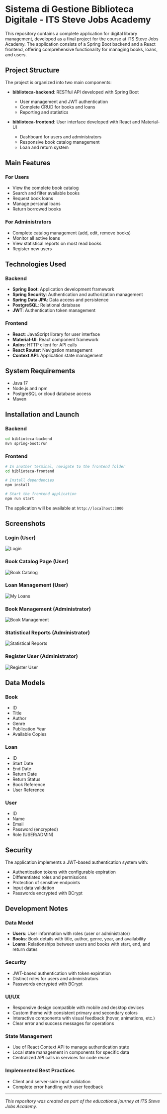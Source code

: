 # Sistema di Gestione Biblioteca Digitale - ITS Steve Jobs Academy

This repository contains a complete application for digital library management, developed as a final project for the course at ITS Steve Jobs Academy. The application consists of a Spring Boot backend and a React frontend, offering comprehensive functionality for managing books, loans, and users.

## Project Structure

The project is organized into two main components:

- **biblioteca-backend**: RESTful API developed with Spring Boot
  - User management and JWT authentication
  - Complete CRUD for books and loans
  - Reporting and statistics

- **biblioteca-frontend**: User interface developed with React and Material-UI
  - Dashboard for users and administrators
  - Responsive book catalog management
  - Loan and return system

## Main Features

### For Users
- View the complete book catalog
- Search and filter available books
- Request book loans
- Manage personal loans
- Return borrowed books

### For Administrators
- Complete catalog management (add, edit, remove books)
- Monitor all active loans
- View statistical reports on most read books
- Register new users

## Technologies Used

### Backend
- **Spring Boot**: Application development framework
- **Spring Security**: Authentication and authorization management
- **Spring Data JPA**: Data access and persistence
- **PostgreSQL**: Relational database
- **JWT**: Authentication token management

### Frontend
- **React**: JavaScript library for user interface
- **Material-UI**: React component framework
- **Axios**: HTTP client for API calls
- **React Router**: Navigation management
- **Context API**: Application state management

## System Requirements

- Java 17
- Node.js and npm
- PostgreSQL or cloud database access
- Maven

## Installation and Launch

### Backend
```bash
cd biblioteca-backend
mvn spring-boot:run
```

### Frontend
```bash
# In another terminal, navigate to the frontend folder
cd biblioteca-frontend

# Install dependencies
npm install

# Start the frontend application
npm run start
```

The application will be available at `http://localhost:3000`

## Screenshots

### Login (User)
![Login](https://i.ibb.co/mCC23X9H/Screenshot-2025-04-15-173020.png)

### Book Catalog Page (User)
![Book Catalog](https://i.ibb.co/CGP8VmS/Screenshot-2025-04-15-172857.png)

### Loan Management (User)
![My Loans](https://i.ibb.co/LhXHV659/Screenshot-2025-04-15-172912.png)

### Book Management (Administrator)
![Book Management](https://i.ibb.co/Hf3xMQfk/Screenshot-2025-04-15-172923.png)

### Statistical Reports (Administrator)
![Statistical Reports](https://i.ibb.co/s9sgtdRF/Screenshot-2025-04-15-173004.png)

### Register User (Administrator)
![Register User](https://i.ibb.co/r2qV7qhL/Screenshot-2025-04-15-173013.png)

## Data Models

### Book
- ID
- Title
- Author
- Genre
- Publication Year
- Available Copies

### Loan
- ID
- Start Date
- End Date
- Return Date
- Return Status
- Book Reference
- User Reference

### User
- ID
- Name
- Email
- Password (encrypted)
- Role (USER/ADMIN)

## Security

The application implements a JWT-based authentication system with:
- Authentication tokens with configurable expiration
- Differentiated roles and permissions
- Protection of sensitive endpoints
- Input data validation
- Passwords encrypted with BCrypt

## Development Notes

### Data Model
- **Users**: User information with roles (user or administrator)
- **Books**: Book details with title, author, genre, year, and availability
- **Loans**: Relationships between users and books with start, end, and return dates

### Security
- JWT-based authentication with token expiration
- Distinct roles for users and administrators
- Passwords encrypted with BCrypt

### UI/UX
- Responsive design compatible with mobile and desktop devices
- Custom theme with consistent primary and secondary colors
- Interactive components with visual feedback (hover, animations, etc.)
- Clear error and success messages for operations

### State Management
- Use of React Context API to manage authentication state
- Local state management in components for specific data
- Centralized API calls in services for code reuse

### Implemented Best Practices
- Client and server-side input validation
- Complete error handling with user feedback

---

*This repository was created as part of the educational journey at ITS Steve Jobs Academy.*